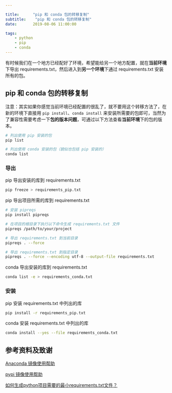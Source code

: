 ```yaml
---

title:      "pip 和 conda 包的转移复制"
subtitle:    "pip 和 conda 包的转移复制"
date:       2019-08-06 11:00:00

tags:
    - python
    - pip
    - conda
---
```




有时候我们在一个地方已经配好了环境，希望能给另一个地方配置，就在**当前环境**下导出 requirements.txt，然后进入到**另一个环境**下通过 requirements.txt 安装所有的包。



## pip 和 conda 包的转移复制

注意：其实如果你感觉当前环境已经配置的很乱了，就不要用这个转移方法了，在新的环境下直接用 `pip install`、`conda install` 来安装所需要的包即可，当然为了兼容性需要考虑一下**包的版本问题**，可通过以下方法查看**当前环境**下的包的版本。

```bash
# 列出使用 pip 安装的包
pip list

# 列出使用 conda 安装的包（貌似也包括 pip 安装的）
conda list
```



### 导出

pip 导出安装的库到 requirements.txt

```bash
pip freeze > requirements_pip.txt
```



pip 导出项目所需的库到 requirements.txt

```bash
# 安装 pipreqs
pip install pipreqs

# 在项目的根目录下执行以下命令生成 requirements.txt 文件
pipreqs /path/to/your/project

# 导出 requirements.txt 到当前目录
pipreqs . --force

# 导出 requirements.txt 到指定目录
pipreqs . --force --encoding utf-8 --output-file requirements.txt
```



conda 导出安装的库到 requirements.txt

```bash
conda list -e > requirements_conda.txt
```



### 安装

pip 安装 requirements.txt 中列出的库

```bash
pip install -r requirements_pip.txt
```


conda 安装 requirements.txt 中列出的库

```bash
conda install --yes --file requirements_conda.txt
```



## 参考资料及致谢

[Anaconda 镜像使用帮助](https://mirrors.tuna.tsinghua.edu.cn/help/anaconda/)

[pypi 镜像使用帮助](https://mirrors.tuna.tsinghua.edu.cn/help/pypi/)

[如何生成python项目需要的最小requirements.txt文件？](https://www.zhihu.com/question/463332914/answer/3088947936)
